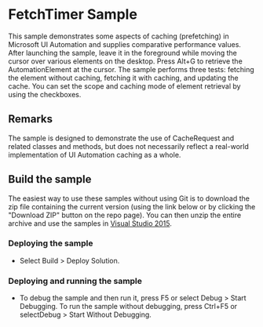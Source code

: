 
# FetchTimer Sample

This sample demonstrates some aspects of caching (prefetching) in Microsoft UI Automation and supplies comparative performance values.
After launching the sample, leave it in the foreground while moving the cursor over various elements on the desktop. Press Alt+G to retrieve the AutomationElement at the cursor. The sample performs three tests: fetching the element without caching, fetching it with caching, and updating the cache.
You can set the scope and caching mode of element retrieval by using the checkboxes.

## Remarks
The sample is designed to demonstrate the use of CacheRequest and related classes and methods, but does not necessarily reflect a real-world implementation of UI Automation caching as a whole.

## Build the sample
The easiest way to use these samples without using Git is to download the zip file containing the current version (using the link below or by clicking the "Download ZIP" button on the repo page). You can then unzip the entire archive and use the samples in [Visual Studio 2015](https://www.visualstudio.com/wpf-vs).

### Deploying the sample
- Select Build > Deploy Solution. 

### Deploying and running the sample
- To debug the sample and then run it, press F5 or select Debug >  Start Debugging. To run the sample without debugging, press Ctrl+F5 or selectDebug > Start Without Debugging. 

